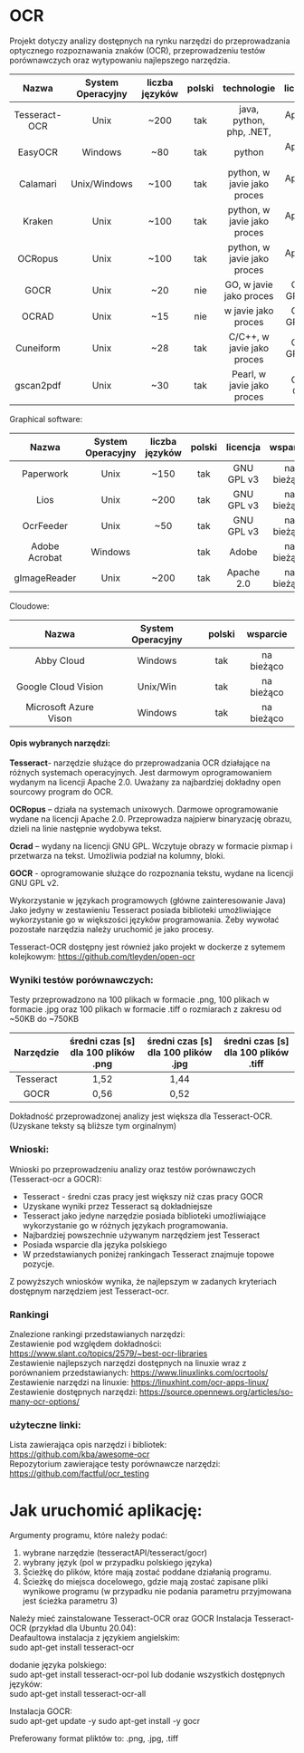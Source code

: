 # OCR

Projekt dotyczy analizy dostępnych na rynku narzędzi do przeprowadzania optycznego rozpoznawania znaków (OCR), przeprowadzeniu testów porównawczych oraz wytypowaniu najlepszego narzędzia.

|    Nazwa   |System Operacyjny| liczba języków | polski | technologie    | licencja    | wsparcie        |                      link do repo                     |
| :---:   | :-: | :-: | :-:| :---:   | :-: | :-: |:-:|
|  Tesseract-OCR | Unix            |      ~200      |  tak   | java, python, php, .NET,  | Apache 2.0  | na bieżąco      | https://github.com/tesseract-ocr/tesseract   |
|  EasyOCR   | Windows         |      ~80      |  tak   | python  | Apache 2.0  | na bieżąco      | https://github.com/JaidedAI/EasyOCR                  |
|  Calamari  | Unix/Windows    |       ~100   |  tak   | python, w javie jako proces | Apache 2.0  | na bieżąco      | https://github.com/Calamari-OCR/calamari             |
|  Kraken    | Unix            |        ~100       |  tak   | python, w javie jako proces | Apache 2.0  | na bieżąco      | https://github.com/mittagessen/kraken      |
|  OCRopus   | Unix            |  ~100  |  tak   | python, w javie jako proces  | Apache 2.0  | w ubiegłym roku | https://github.com/ocropus/ocropy                    |
|  GOCR      | Unix            |       ~20      |  nie   | GO, w javie jako proces | GNU GPL v2 | 5 lat temu      | https://github.com/eaciit/gocr                       |
|  OCRAD     | Unix            |       ~15      |  nie   | w javie jako proces | GNU GPL v2 | 5 lat temu      | https://github.com/kba/ocrad-docker                  |
|  Cuneiform | Unix            |       ~28      |  tak   | C/C++, w javie jako proces | GNU GPL v2 | 13 lat temu     | https://github.com/jwilk-mirrors/cuneiform-multilang |
|  gscan2pdf | Unix            |        ~30     |  tak   | Pearl, w javie jako proces | GNU GPL | 3 lata temu     |https://github.com/marschap/gscan2pdf                |

Graphical software:

|    Nazwa     |System Operacyjny| liczba języków | polski | licencja    | wsparcie        |                    link do repo                       |
| :---:   | :-: | :-: | :-:| :---:   | :-: | :-:|
|  Paperwork   | Unix            |      ~150      |  tak   | GNU GPL v3 | na bieżąco      |  https://gitlab.gnome.org/World/OpenPaperwork/paperwork |
|  Lios        | Unix            |      ~200      |  tak   | GNU GPL v3 | na bieżąco      | https://github.com/Nalin-x-Linux/lios-3                |
|  OcrFeeder   | Unix            |      ~50       |  tak   | GNU GPL v3 | na bieżąco      | https://github.com/GNOME/ocrfeeder                     |
| Adobe Acrobat| Windows         |                |  tak   | Adobe      | na bieżąco      |  -                                                      |
|  gImageReader| Unix            |      ~200      |  tak   | Apache 2.0 | na bieżąco      |   https://github.com/manisandro/gImageReader             |

Cloudowe:

|    Nazwa               |System Operacyjny| polski | wsparcie    |
| :---:   | :-: | :-: | :-:|
|  Abby Cloud            | Windows         |  tak   |  na bieżąco |
|  Google Cloud Vision   | Unix/Win        |  tak   |  na bieżąco |
|  Microsoft Azure Vison | Windows         |  tak   |  na bieżąco |


#### Opis wybranych narzędzi: <br>

**Tesseract**- narzędzie służące do przeprowadzania OCR działające na różnych systemach operacyjnych. Jest darmowym oprogramowaniem wydanym na licencji Apache 2.0. Uważany za najbardziej dokładny open sourcowy program do OCR. 

**OCRopus** – działa na systemach unixowych. Darmowe oprogramowanie wydane na licencji Apache 2.0. Przeprowadza najpierw binaryzację obrazu, dzieli na linie następnie wydobywa tekst. <br>

**Ocrad** – wydany na licencji GNU GPL. Wczytuje obrazy w formacie pixmap i przetwarza na tekst. Umożliwia podział na kolumny, bloki. <br>

**GOCR** - oprogramowanie służące do rozpoznania tekstu, wydane na licencji GNU GPL v2.


Wykorzystanie w językach programowych (główne zainteresowanie Java) <br>
Jako jedyny w zestawieniu Tesseract posiada biblioteki umożliwiające wykorzystanie go w większości języków programowania. Żeby wywołać pozostałe narzędzia należy uruchomić je jako procesy.

Tesseract-OCR dostępny jest również jako projekt w dockerze z sytemem kolejkowym: https://github.com/tleyden/open-ocr

### Wyniki testów porównawczych:
Testy przeprowadzono na 100 plikach w formacie .png, 100 plikach w formacie .jpg oraz 100 plikach w formacie .tiff o rozmiarach z zakresu od ~50KB do ~750KB <br>


|    Narzędzie   | średni czas [s] dla 100 plików .png| średni czas [s] dla 100 plików .jpg | średni czas [s] dla 100 plików .tiff   |
| :---:   | :-: | :-: | :-:|
|  Tesseract            | 1,52         |  1,44  |   |
|  GOCR   | 0,56        |   0,52 |   |


Dokładność przeprowadzonej analizy jest większa dla Tesseract-OCR. (Uzyskane teksty są bliższe tym orginalnym)

### Wnioski:
Wnioski po przeprowadzeniu analizy oraz testów porównawczych (Tesseract-ocr a GOCR): <br>
- Tesseract - średni czas pracy jest większy niż czas pracy GOCR
- Uzyskane wyniki przez Tesseract są dokładniejsze
- Tesseract jako jedyne narzędzie posiada biblioteki umożliwiające wykorzystanie go w różnych językach programowania.
- Najbardziej powszechnie używanym narzędziem jest Tesseract
- Posiada wsparcie dla języka polskiego
- W przedstawianych poniżej rankingach Tesseract znajmuje topowe pozycje.

Z powyższych wniosków wynika, że najlepszym w zadanych kryteriach dostępnym narzędziem jest Tesseract-ocr.

### Rankingi
Znalezione rankingi przedstawianych narzędzi: <br>
Zestawienie pod względem dokładności: https://www.slant.co/topics/2579/~best-ocr-libraries <br>
Zestawienie najlepszych narzędzi dostępnych na linuxie wraz z porównaniem przedstawianych: https://www.linuxlinks.com/ocrtools/ <br>
Zestawienie narzędzi na linuxie: https://linuxhint.com/ocr-apps-linux/ <br>
Zestawienie dostępnych narzędzi: https://source.opennews.org/articles/so-many-ocr-options/ <br>

### użyteczne linki: <br>
Lista zawierająca opis narzędzi i bibliotek: https://github.com/kba/awesome-ocr <br>
Repozytorium zawierające testy porównawcze narzędzi: https://github.com/factful/ocr_testing <br>

# Jak uruchomić aplikację:
Argumenty programu, które należy podać:<br>
1. wybrane narzędzie (tesseractAPI/tesseract/gocr)
2. wybrany język (pol w przypadku polskiego języka)
3. Ścieżkę do plików, które mają zostać poddane działanią programu.
4. Ścieżkę do miejsca docelowego, gdzie mają zostać zapisane pliki wynikowe programu (w przypadku nie podania parametru przyjmowana jest ścieżka parametru 3)

Należy mieć zainstalowane Tesseract-OCR oraz GOCR
Instalacja Tesseract-OCR (przykład dla Ubuntu 20.04): <br>
Deafaultowa instalacja z językiem angielskim:<br>
sudo apt-get install tesseract-ocr

dodanie języka polskiego: <br>
sudo apt-get install tesseract-ocr-pol
lub dodanie wszystkich dostępnych języków: <br>
sudo apt-get install tesseract-ocr-all

Instalacja GOCR:<br>
sudo apt-get update -y
sudo apt-get install -y gocr

Preferowany format pliktów to: .png, .jpg, .tiff
